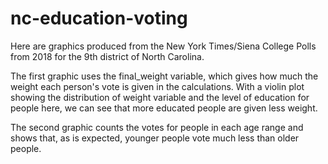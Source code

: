# nc-education-voting

Here are graphics produced from the New York Times/Siena College Polls from 2018 for the 9th district of North Carolina. 

The first graphic uses the final_weight variable, which gives how much the weight each person's vote is given in the calculations. With a violin plot showing the distribution of weight variable and the level of education for people here, we can see that more educated people are given less weight.

The second graphic counts the votes for people in each age range and shows that, as is expected, younger people vote much less than older people. 
